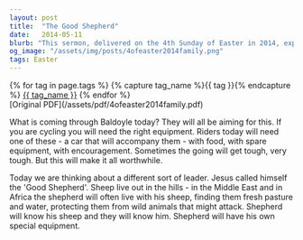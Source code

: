 ```yaml
---
layout: post
title:  "The Good Shepherd"
date:   2014-05-11
blurb: "This sermon, delivered on the 4th Sunday of Easter in 2014, explores the concept of Jesus as the 'Good Shepherd'. It draws parallels between the challenges faced by cyclists and the role of a shepherd, emphasizing the need for the right equipment, perseverance through tough times, and the rewards that make it all worthwhile. The sermon also highlights the intimate relationship between a shepherd and his sheep, symbolizing the relationship between Jesus and his followers."
og_image: "/assets/img/posts/4ofeaster2014family.png"
tags: Easter
---    
```

<div class="tag-pills">
  {% for tag in page.tags %}
    {% capture tag_name %}{{ tag }}{% endcapture %}
    <a href="{{ site.baseurl }}/tag/{{ tag_name | slugify }}" class="tag-pill">{{ tag_name }}</a>
  {% endfor %}
</div>
[Original PDF](/assets/pdf/4ofeaster2014family.pdf)

What is coming through Baldoyle today? They will all be aiming for this. If you are cycling you will need the right equipment. Riders today will need one of these - a car that will accompany them - with food, with spare equipment, with encouragement. Sometimes the going will get tough, very tough. But this will make it all worthwhile.

Today we are thinking about a different sort of leader. Jesus called himself the 'Good Shepherd'. Sheep live out in the hills - in the Middle East and in Africa the shepherd will often live with his sheep, finding them fresh pasture and water, protecting them from wild animals that might attack. Shepherd will know his sheep and they will know him. Shepherd will have his own special equipment.
